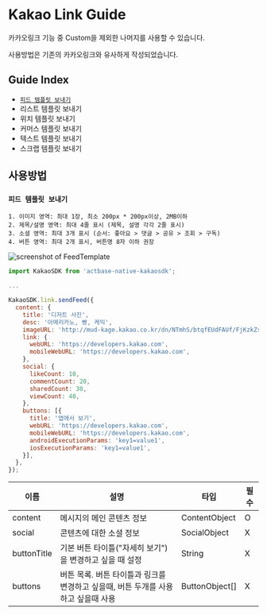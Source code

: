 
# Kakao Link Guide

카카오링크 기능 중 Custom을 제외한 나머지를 사용할 수 있습니다.

사용방법은 기존의 카카오링크와 유사하게 작성되었습니다.

## Guide Index
- [`피드 템플릿 보내기`](Link.md#피드-템플릿-보내기)
- 리스트 템플릿 보내기
- 위치 템플릿 보내기
- 커머스 템플릿 보내기
- 텍스트 템플릿 보내기
- 스크랩 템플릿 보내기


## 사용방법

### `피드 템플릿 보내기`

```
1. 이미지 영역: 최대 1장, 최소 200px * 200px이상, 2MB이하
2. 제목/설명 영역: 최대 4줄 표시 (제목, 설명 각각 2줄 표시)
3. 소셜 영역: 최대 3개 표시 (순서: 좋아요 > 댓글 > 공유 > 조회 > 구독)
4. 버튼 영역: 최대 2개 표시, 버튼명 8자 이하 권장
```

<img alt="screenshot of FeedTemplate" src="https://developers.kakao.com/assets/images/dashboard/default_feed_spec.png" />

```js
import KakaoSDK from 'actbase-native-kakaosdk';

...

KakaoSDK.link.sendFeed({
  content: {
    title: '디저트 사진',
    desc: '아메리카노, 빵, 케익',
    imageURL: 'http://mud-kage.kakao.co.kr/dn/NTmhS/btqfEUdFAUf/FjKzkZsnoeE4o19klTOVI1/openlink_640x640s.jpg',
    link: {
      webURL: 'https://developers.kakao.com',
      mobileWebURL: 'https://developers.kakao.com',
    },
    social: {
      likeCount: 10,
      commentCount: 20,
      sharedCount: 30,
      viewCount: 40,
    },
    buttons: [{
      title: '앱에서 보기',
      webURL: 'https://developers.kakao.com',
      mobileWebURL: 'https://developers.kakao.com',
      androidExecutionParams: 'key1=value1',
      iosExecutionParams: 'key1=value1',
    }],
  },
});
```
|이름|설명|타입|필수|
|---|-------|---|-------|
|content|메시지의 메인 콘텐츠 정보|ContentObject|O|
|social |콘텐츠에 대한 소셜 정보|SocialObject|X|
|buttonTitle |기본 버튼 타이틀("자세히 보기")을 변경하고 싶을 때 설정|String|X|
|buttons |버튼 목록. 버튼 타이틀과 링크를 변경하고 싶을때, 버튼 두개를 사용하고 싶을때 사용 |ButtonObject[]|X|
